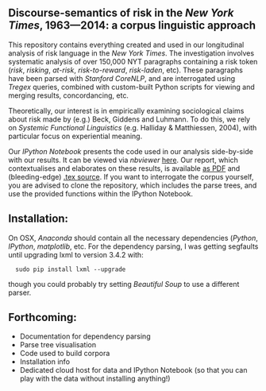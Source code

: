 ## Discourse-semantics of risk in the *New York Times*, 1963&mdash;2014: a corpus linguistic approach

This repository contains everything created and used in our longitudinal analysis of risk language in the *New York Times*. The investigation involves systematic analysis of over 150,000 NYT paragraphs containing a risk token (*risk*, *risking*, *at-risk*, *risk-to-reward*, *risk-laden*, etc). These paragraphs have been parsed with *Stanford CoreNLP*, and are interrogated using *Tregex* queries, combined with custom-built Python scripts for viewing and merging results, concordancing, etc. 

Theoretically, our interest is in empirically examining sociological claims about risk made by (e.g.) Beck, Giddens and Luhmann. To do this, we rely on *Systemic Functional Linguistics* (e.g. Halliday & Matthiessen, 2004), with particular focus on experiential meaning.

Our *IPython Notebook* presents the code used in our analysis side-by-side with our results. It can be viewed via *nbviewer* [here](http://nbviewer.ipython.org/github/interrogator/risk/blob/master/risk.ipynb). Our report, which contextualises and elaborates on these results, is available [as PDF](https://raw.githubusercontent.com/interrogator/risk/master/report/risk_report.pdf) and (bleeding-edge) [.tex source](https://github.com/interrogator/risk/blob/master/report/risk_report.tex). If you want to interrogate the corpus yourself, you are advised to clone the repository, which includes the parse trees, and use the provided functions within the IPython Notebook.

## Installation:

On OSX, *Anaconda* should contain all the necessary dependencies (*Python*, *IPython*, *matplotlib*, etc. For the dependency parsing, I was getting segfaults until upgrading lxml to version 3.4.2 with:

      sudo pip install lxml --upgrade

though you could probably try setting *Beautiful Soup* to use a different parser.

## Forthcoming:

* Documentation for dependency parsing
* Parse tree visualisation
* Code used to build corpora
* Installation info
* Dedicated cloud host for data and IPython Notebook (so that you can play with the data without installing anything!)
